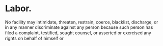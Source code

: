 # Labor.

No facility may intimidate, threaten, restrain, coerce, blacklist, discharge, or in any manner discriminate against any person because such person has ﬁled a complaint, testiﬁed, sought counsel, or asserted or exercised any rights on behalf of himself or